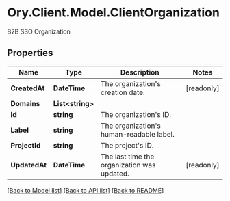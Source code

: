 # Ory.Client.Model.ClientOrganization
B2B SSO Organization

## Properties

Name | Type | Description | Notes
------------ | ------------- | ------------- | -------------
**CreatedAt** | **DateTime** | The organization&#39;s creation date. | [readonly] 
**Domains** | **List&lt;string&gt;** |  | 
**Id** | **string** | The organization&#39;s ID. | 
**Label** | **string** | The organization&#39;s human-readable label. | 
**ProjectId** | **string** | The project&#39;s ID. | 
**UpdatedAt** | **DateTime** | The last time the organization was updated. | [readonly] 

[[Back to Model list]](../README.md#documentation-for-models) [[Back to API list]](../README.md#documentation-for-api-endpoints) [[Back to README]](../README.md)


